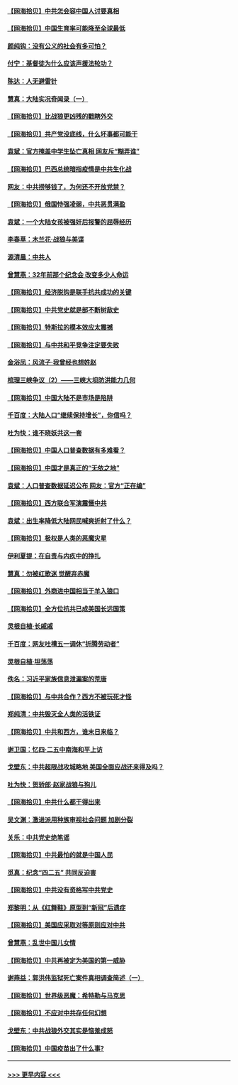 #### [【网海拾贝】中共怎会容中国人讨要真相](../pages/nsc993/n12952161.md?t=05161252) 
#### [【网海拾贝】中国生育率可能降至全球最低](../pages/nsc993/n12948793.md?t=05161252) 
#### [颜纯钩：没有公义的社会有多可怕？](../pages/nsc993/n12947626.md?t=05161252) 
#### [付宁：基督徒为什么应该声援法轮功？](../pages/nsc993/n12947233.md?t=05161252) 
#### [陈达：人无避雷针](../pages/nsc993/n12947098.md?t=05161252) 
#### [慧真：大陆实况奇闻录（一）](../pages/nsc993/n12945811.md?t=05161252) 
#### [【网海拾贝】比战狼更凶残的戳瞎外交](../pages/nsc993/n12945717.md?t=05161252) 
#### [【网海拾贝】共产党没底线，什么坏事都可能干](../pages/nsc993/n12942090.md?t=05161252) 
#### [袁斌：官方掩盖中学生坠亡真相 网友斥“糊弄谁”](../pages/nsc993/n12942029.md?t=05161252) 
#### [【网海拾贝】巴西总统暗指疫情是中共生化战](../pages/nsc993/n12938999.md?t=05161252) 
#### [网友：中共捞够钱了，为何还不开放党禁？](../pages/nsc993/n12938952.md?t=05161252) 
#### [【网海拾贝】俄国恃强凌弱，中共恶贯满盈](../pages/nsc993/n12936626.md?t=05161252) 
#### [袁斌：一个大陆女孩被强奸后报警的屈辱经历](../pages/nsc993/n12936547.md?t=05161252) 
#### [李春草：木兰花·战狼与美谍](../pages/nsc993/n12935995.md?t=05161252) 
#### [源清晨：中共人](../pages/nsc993/n12935589.md?t=05161252) 
#### [曾慧燕：32年前那个纪念会 改变多少人命运](../pages/nsc993/n12934233.md?t=05161252) 
#### [【网海拾贝】经济脱钩是联手抗共成功的关键](../pages/nsc993/n12934176.md?t=05161252) 
#### [【网海拾贝】中共党史就是部不断树敌史](../pages/nsc993/n12932844.md?t=05161252) 
#### [【网海拾贝】特斯拉的模本效应太震撼](../pages/nsc993/n12925626.md?t=05161252) 
#### [【网海拾贝】与中共和平竞争注定要失败](../pages/nsc993/n12923326.md?t=05161252) 
#### [金浴凤：风流子‧我曾经也想姓赵](../pages/nsc993/n12920911.md?t=05161252) 
#### [梳理三峡争议（2）——三峡大坝防洪能力几何](../pages/nsc993/n12920173.md?t=05161252) 
#### [【网海拾贝】中国大陆不是市场是陷阱](../pages/nsc993/n12920143.md?t=05161252) 
#### [千百度：大陆人口“继续保持增长”，你信吗？](../pages/nsc993/n12918946.md?t=05161252) 
#### [吐为快：谁不晓妖共这一套](../pages/nsc993/n12918941.md?t=05161252) 
#### [【网海拾贝】中国人口普查数据有多难看？](../pages/nsc993/n12917822.md?t=05161252) 
#### [【网海拾贝】中国才是真正的“无依之地”](../pages/nsc993/n12915845.md?t=05161252) 
#### [袁斌：人口普查数据延迟公布 网友：官方“正在编”](../pages/nsc993/n12915748.md?t=05161252) 
#### [【网海拾贝】西方联合军演震慑中共](../pages/nsc993/n12913466.md?t=05161252) 
#### [袁斌：出生率降低大陆网民喊爽折射了什么？](../pages/nsc993/n12913365.md?t=05161252) 
#### [【网海拾贝】极权是人类的恶魔灾星](../pages/nsc993/n12910697.md?t=05161252) 
#### [伊利夏提：在自责与内疚中的挣扎](../pages/nsc993/n12910493.md?t=05161252) 
#### [慧真：勿被红歌迷 觉醒弃赤魔](../pages/nsc993/n12910485.md?t=05161252) 
#### [【网海拾贝】外商进中国相当于羊入狼口](../pages/nsc993/n12908274.md?t=05161252) 
#### [【网海拾贝】全方位抗共已成美国长远国策](../pages/nsc993/n12906878.md?t=05161252) 
#### [灵根自植‧长戚戚](../pages/nsc993/n12905585.md?t=05161252) 
#### [千百度：网友吐槽五一调休“折腾劳动者”](../pages/nsc993/n12905934.md?t=05161252) 
#### [灵根自植‧坦荡荡](../pages/nsc993/n12905562.md?t=05161252) 
#### [佚名：习近平家族信息泄漏案的荒唐](../pages/nsc993/n12904705.md?t=05161252) 
#### [【网海拾贝】与中共合作？西方不被玩死才怪](../pages/nsc993/n12903873.md?t=05161252) 
#### [郑纯清：中共毁灭全人类的活铁证](../pages/nsc993/n12903785.md?t=05161252) 
#### [【网海拾贝】中共和西方，谁末日来临？](../pages/nsc993/n12903482.md?t=05161252) 
#### [谢卫国：忆四‧二五中南海和平上访](../pages/nsc993/n12902192.md?t=05161252) 
#### [戈壁东：中共超限战攻城略地 美国全面应战还来得及吗？](../pages/nsc993/n12902297.md?t=05161252) 
#### [吐为快：贺骄郎‧赵家战狼与狗儿](../pages/nsc993/n12902280.md?t=05161252) 
#### [【网海拾贝】中共什么都干得出来](../pages/nsc993/n12897500.md?t=05161252) 
#### [吴文渊：激进派用种族审视社会问题 加剧分裂](../pages/nsc993/n12893881.md?t=05161252) 
#### [关乐：中共党史绝笔谣](../pages/nsc993/n12897270.md?t=05161252) 
#### [【网海拾贝】中共最怕的就是中国人民](../pages/nsc993/n12894705.md?t=05161252) 
#### [觅真：纪念“四二五” 共同反迫害](../pages/nsc993/n12894553.md?t=05161252) 
#### [【网海拾贝】中共没有资格写中共党史](../pages/nsc993/n12892231.md?t=05161252) 
#### [郑黎明：从《红舞鞋》原型到“新冠”后遗症](../pages/nsc993/n12890469.md?t=05161252) 
#### [【网海拾贝】美国应采取对等原则应对中共](../pages/nsc993/n12889176.md?t=05161252) 
#### [曾慧燕：乱世中国儿女情](../pages/nsc993/n12887931.md?t=05161252) 
#### [【网海拾贝】中共再被定为美国的第一威胁](../pages/nsc993/n12887580.md?t=05161252) 
#### [谢燕益：郭洪伟监狱死亡案件真相调查简述（一）](../pages/nsc993/n12885648.md?t=05161252) 
#### [【网海拾贝】世界级恶魔：希特勒与马克思](../pages/nsc993/n12884062.md?t=05161252) 
#### [【网海拾贝】不应对中共存任何幻想](../pages/nsc993/n12881460.md?t=05161252) 
#### [戈壁东：中共战狼外交其实是恼羞成怒](../pages/nsc993/n12880392.md?t=05161252) 
#### [【网海拾贝】中国疫苗出了什么事?](../pages/nsc993/n12879124.md?t=05161252) 

----
#### [ >>> 更早内容 <<< ](../indexes/nsc993-earlier.md)
